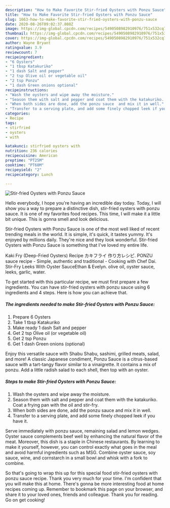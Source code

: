 ```yaml
---
description: "How to Make Favorite Stir-fried Oysters with Ponzu Sauce"
title: "How to Make Favorite Stir-fried Oysters with Ponzu Sauce"
slug: 1663-how-to-make-favorite-stir-fried-oysters-with-ponzu-sauce
date: 2020-08-26T09:02:37.808Z
image: https://img-global.cpcdn.com/recipes/5490508982910976/751x532cq70/stir-fried-oysters-with-ponzu-sauce-recipe-main-photo.jpg
thumbnail: https://img-global.cpcdn.com/recipes/5490508982910976/751x532cq70/stir-fried-oysters-with-ponzu-sauce-recipe-main-photo.jpg
cover: https://img-global.cpcdn.com/recipes/5490508982910976/751x532cq70/stir-fried-oysters-with-ponzu-sauce-recipe-main-photo.jpg
author: Wayne Bryant
ratingvalue: 3.9
reviewcount: 7
recipeingredient:
- "6 Oysters"
- "1 tbsp Katakuriko"
- "1 dash Salt and pepper"
- "2 tsp Olive oil or vegetable oil"
- "2 tsp Ponzu"
- "1 dash Green onions optional"
recipeinstructions:
- "Wash the oysters and wipe away the moisture."
- "Season them with salt and pepper and coat them with the katakuriko. Coat a frying pan with the oil and stir-fry."
- "When both sides are done, add the ponzu sauce  and mix it in well."
- "Transfer to a serving plate, and add some finely chopped leek if you have it."
categories:
- Recipe
tags:
- stirfried
- oysters
- with

katakunci: stirfried oysters with 
nutrition: 236 calories
recipecuisine: American
preptime: "PT25M"
cooktime: "PT60M"
recipeyield: "2"
recipecategory: Lunch

---
```



![Stir-fried Oysters with Ponzu Sauce](https://img-global.cpcdn.com/recipes/5490508982910976/751x532cq70/stir-fried-oysters-with-ponzu-sauce-recipe-main-photo.jpg)

Hello everybody, I hope you're having an incredible day today. Today, I will show you a way to prepare a distinctive dish, stir-fried oysters with ponzu sauce. It is one of my favorites food recipes. This time, I will make it a little bit unique. This is gonna smell and look delicious.

Stir-fried Oysters with Ponzu Sauce is one of the most well liked of recent trending meals in the world. It is simple, it's quick, it tastes yummy. It's enjoyed by millions daily. They're nice and they look wonderful. Stir-fried Oysters with Ponzu Sauce is something that I've loved my entire life.

Kaki Fry (Deep-Fried Oysters) Recipe カキフライ 作り方レシピ. PONZU sauce recipe - Simple, authentic and traditional - Cooking with Chef Dai. Stir-Fry Leeks With Oyster SauceEthan &amp; Evelyn. olive oil, oyster sauce, leeks, garlic, water.


To get started with this particular recipe, we must first prepare a few ingredients. You can have stir-fried oysters with ponzu sauce using 6 ingredients and 4 steps. Here is how you can achieve that.

<!--inarticleads1-->

##### The ingredients needed to make Stir-fried Oysters with Ponzu Sauce:

1. Prepare 6 Oysters
1. Take 1 tbsp Katakuriko
1. Make ready 1 dash Salt and pepper
1. Get 2 tsp Olive oil (or vegetable oil)
1. Get 2 tsp Ponzu
1. Get 1 dash Green onions (optional)


Enjoy this versatile sauce with Shabu Shabu, sashimi, grilled meats, salad, and more! A classic Japanese condiment, Ponzu Sauce is a citrus-based sauce with a tart-tangy flavor similar to a vinaigrette. It contains a mix of ponzu. Add a little radish salad to each shell, then top with an oyster. 

<!--inarticleads2-->

##### Steps to make Stir-fried Oysters with Ponzu Sauce:

1. Wash the oysters and wipe away the moisture.
1. Season them with salt and pepper and coat them with the katakuriko. Coat a frying pan with the oil and stir-fry.
1. When both sides are done, add the ponzu sauce  and mix it in well.
1. Transfer to a serving plate, and add some finely chopped leek if you have it.


Serve immediately with ponzu sauce, remaining salad and lemon wedges. Oyster sauce complements beef well by enhancing the natural flavor of the meat. Moreover, this dish is a staple in Chinese restaurants. By learning to make it yourself, however, you can control exactly what goes in the meal and avoid harmful ingredients such as MSG. Combine oyster sauce, soy sauce, wine, and cornstarch in a small bowl and whisk with a fork to combine. 

So that's going to wrap this up for this special food stir-fried oysters with ponzu sauce recipe. Thank you very much for your time. I'm confident that you will make this at home. There's gonna be more interesting food at home recipes coming up. Remember to bookmark this page on your browser, and share it to your loved ones, friends and colleague. Thank you for reading. Go on get cooking!
